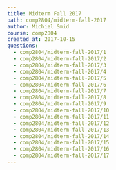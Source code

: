 ```yaml
---
title: Midterm Fall 2017
path: comp2804/midterm-fall-2017
author: Michiel Smid
course: comp2804
created_at: 2017-10-15
questions:
  - comp2804/midterm-fall-2017/1
  - comp2804/midterm-fall-2017/2
  - comp2804/midterm-fall-2017/3
  - comp2804/midterm-fall-2017/4
  - comp2804/midterm-fall-2017/5
  - comp2804/midterm-fall-2017/6
  - comp2804/midterm-fall-2017/7
  - comp2804/midterm-fall-2017/8
  - comp2804/midterm-fall-2017/9
  - comp2804/midterm-fall-2017/10
  - comp2804/midterm-fall-2017/11
  - comp2804/midterm-fall-2017/12
  - comp2804/midterm-fall-2017/13
  - comp2804/midterm-fall-2017/14
  - comp2804/midterm-fall-2017/15
  - comp2804/midterm-fall-2017/16
  - comp2804/midterm-fall-2017/17
---
```

